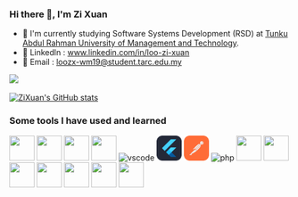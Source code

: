 ### Hi there 👋, I'm Zi Xuan
- 🌱 I'm currently studying Software Systems Development (RSD) at <a href="https://www.tarc.edu.my/" target="_blank">Tunku Abdul Rahman University of Management and Technology<a/>.
- :link: Linkedln : <a href="https://www.linkedin.com/in/loo-zi-xuan/?lipi=urn%3Ali%3Apage%3Ad_flagship3_resumebuilder%3Bvv78jWzQQtKynRRkkmRJfA%3D%3D" target="_blank">www.linkedin.com/in/loo-zi-xuan</a>
- :e-mail: Email : <a href="mailto:loozx-wm19@student.tarc.edu.my" target="_blank">loozx-wm19@student.tarc.edu.my</a> 

![](https://komarev.com/ghpvc/?username=loozixuan&color=brightgreen)
  
[![ZiXuan's GitHub stats](https://github-readme-stats.vercel.app/api?username=loozixuan&show_icons=true)](https://github.com/loozixuan/github-readme-stats)

  <p></p>
  
### Some tools I have used and learned
<p align="left">
<img src="https://cdn.jsdelivr.net/gh/devicons/devicon/icons/html5/html5-original.svg" width="45" height="45" />
<img src="https://cdn.jsdelivr.net/gh/devicons/devicon/icons/css3/css3-original.svg" width="45" height="45"/>
<img src="https://cdn.jsdelivr.net/gh/devicons/devicon/icons/javascript/javascript-original.svg" width="45" height="45"/>
<img src="https://cdn.jsdelivr.net/gh/devicons/devicon/icons/bootstrap/bootstrap-original.svg" width="45" height="45"/>
<img src="https://cdn.jsdelivr.net/gh/devicons/devicon/icons/vscode/vscode-original.svg" alt="vscode" width="45" height="45"/>
<img src="https://github.com/tandpfun/skill-icons/blob/main/icons/Flutter-Dark.svg" width="45" height="45"/>   
<img src="https://github.com/tandpfun/skill-icons/blob/main/icons/Postman.svg" width="45" height="45"/>   
<img src="https://cdn.jsdelivr.net/gh/devicons/devicon/icons/php/php-original.svg" alt="php" width="45" height="45"/>
<img src="https://cdn.jsdelivr.net/gh/devicons/devicon/icons/java/java-original-wordmark.svg" width="45" height="45"/>         
<img src="https://cdn.jsdelivr.net/gh/devicons/devicon/icons/c/c-original.svg" width="45" height="45"/>
<img src="https://cdn.jsdelivr.net/gh/devicons/devicon/icons/laravel/laravel-plain-wordmark.svg" width="45" height="45"/>
<img src="https://cdn.jsdelivr.net/gh/devicons/devicon/icons/csharp/csharp-original.svg" width="45" height="45" />
<img src="https://cdn.jsdelivr.net/gh/devicons/devicon/icons/python/python-original.svg" width="45" height="45"/> 
<img src="https://cdn.jsdelivr.net/gh/devicons/devicon/icons/github/github-original.svg" width="45" height="45"/>
<img src="https://cdn.jsdelivr.net/gh/devicons/devicon/icons/solidity/solidity-original.svg" width="45" height="45"/>                                                  
</p>
